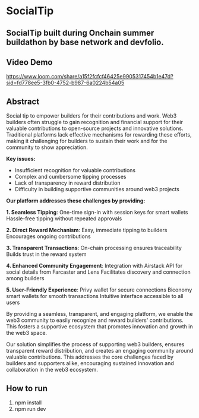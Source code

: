# SocialTip

## SocialTip built during Onchain summer buildathon by base network and devfolio.

## Video Demo

https://www.loom.com/share/a15f2fcfcf46425e9905317454b1e47d?sid=fd778ee5-3fb0-4752-b987-6a0224b54a05

## Abstract

Social tip to empower builders for their contributions and work. Web3 builders often struggle to gain recognition and financial support for their valuable contributions to open-source projects and innovative solutions. Traditional platforms lack effective mechanisms for rewarding these efforts, making it challenging for builders to sustain their work and for the community to show appreciation.

**Key issues:**
- Insufficient recognition for valuable contributions
- Complex and cumbersome tipping processes
- Lack of transparency in reward distribution
- Difficulty in building supportive communities around web3 projects

**Our platform addresses these challenges by providing:**

**1. Seamless Tipping**:
One-time sign-in with session keys for smart wallets
Hassle-free tipping without repeated approvals

**2. Direct Reward Mechanism**:
Easy, immediate tipping to builders
Encourages ongoing contributions

**3. Transparent Transactions**:
On-chain processing ensures traceability
Builds trust in the reward system

**4. Enhanced Community Engagement**:
Integration with Airstack API for social details from Farcaster and Lens
Facilitates discovery and connection among builders

**5. User-Friendly Experience**:
Privy wallet for secure connections
Biconomy smart wallets for smooth transactions
Intuitive interface accessible to all users

By providing a seamless, transparent, and engaging platform, we enable the web3 community to easily recognize and reward builders' contributions. This fosters a supportive ecosystem that promotes innovation and growth in the web3 space.

Our solution simplifies the process of supporting web3 builders, ensures transparent reward distribution, and creates an engaging community around valuable contributions. This addresses the core challenges faced by builders and supporters alike, encouraging sustained innovation and collaboration in the web3 ecosystem.

## How to run

1. npm install
2. npm run dev
